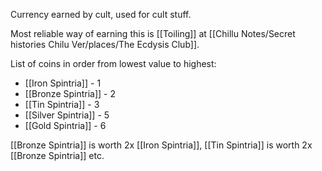 Currency earned by cult, used for cult stuff.

Most reliable way of earning this is [[Toiling]] at [[Chillu Notes/Secret histories Chilu Ver/places/The Ecdysis Club]].

List of coins in order from lowest value to highest:
- [[Iron Spintria]] - 1
- [[Bronze Spintria]] - 2
- [[Tin Spintria]] - 3
- [[Silver Spintria]] - 5
- [[Gold Spintria]] - 6

[[Bronze Spintria]] is worth 2x [[Iron Spintria]], 
[[Tin Spintria]] is worth 2x [[Bronze Spintria]]
etc.